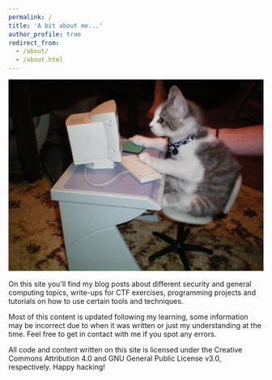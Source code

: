 ```yaml
---
permalink: /
title: 'A bit about me...'
author_profile: true
redirect_from:
  - /about/
  - /about.html
---
```


![Cat working on a computer.](/images/8c3NaCB.jpg)

On this site you'll find my blog posts about different security and general computing topics, write-ups for CTF exercises, programming projects and tutorials on how to use certain tools and techniques.

Most of this content is updated following my learning, some information may be incorrect due to when it was written or just my understanding at the time. Feel free to get in contact with me if you spot any errors.

All code and content written on this site is licensed under the Creative Commons Attribution 4.0 and GNU General Public License v3.0, respectively. Happy hacking!
